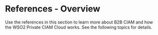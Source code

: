 # References - Overview

Use the references in this section to learn more about B2B CIAM and how the WSO2 Private CIAM Cloud works. See the following topics for details.

<!--
- [Architectures](../../references/architecture)
- [Organization-Specific REST API Routing](../../references/org-domains-urls)
- [Sample B2B use case](../../references/sample-b2b-use-case)
